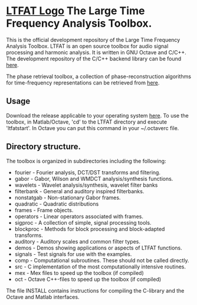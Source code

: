 # [LTFAT Logo]([signals/ltfatlogo.png]) The Large Time Frequency Analysis Toolbox.

This is the official development repository of the Large Time Frequency Analysis Toolbox.
LTFAT is an open source toolbox for audio signal processing and harmonic analysis.
It is written in GNU Octave and C/C++. The development repository of the C/C++ backend library
can be found [here](https://github.com/ltfat/libltfat).

The phase retrieval toolbox, a collection of phase-reconstruction algorithms for time-frequency 
representations can be retrieved from [here](https://github.com/ltfat/phaseret).

## Usage
Download the release applicable to your operating system [here](https://github.com/ltfat/ltfat/releases).
To use the toolbox, in Matlab/Octave, 'cd' to the LTFAT directory and execute 'ltfatstart'.
In Octave you can put this command in your ~/.octaverc file.

## Directory structure.

The toolbox is organized in subdirectories including the following:

*  fourier     - Fourier analysis, DCT/DST transforms and filtering.
*  gabor       - Gabor, Wilson and WMDCT analysis/synthesis functions.
*  wavelets    - Wavelet analysis/synthesis, wavelet filter banks
*  filterbank  - General and auditory inspired filterbanks. 
*  nonstatgab  - Non-stationary Gabor frames.
*  quadratic   - Quadratic distributions
*  frames      - Frame objects.
*  operators   - Linear operators associated with frames.
*  sigproc     - A collection of simple, signal processing tools.
*  blockproc   - Methods for block processing and block-adapted transforms.
*  auditory    - Auditory scales and common filter types.
*  demos       - Demos showing applications or aspects of LTFAT functions.
*  signals     - Test signals for use with the examples.
*  comp        - Computational subroutines. These should not be called directly.
*  src         - C implementation of the most computationally intensive routines.
*  mex         - Mex files to speed up the toolbox (if compiled)
*  oct         - Octave C++-files to speed up the toolbox (if compiled)

The file INSTALL contains instructions for compiling the C-library and 
the Octave and Matlab interfaces.
